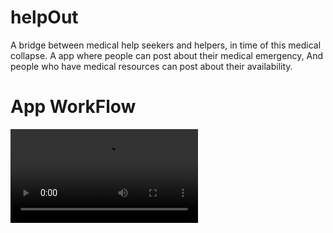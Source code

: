 # helpOut

A bridge between medical help seekers and helpers, in time of this medical collapse.
A app where people can post about their medical emergency,
And people who have medical resources can post about their availability.

# App WorkFlow

![App WorkFlow](https://user-images.githubusercontent.com/67560900/121802795-f2a63080-cc5b-11eb-87f9-a0c23706af4d.mp4)
